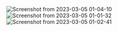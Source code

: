 ![Screenshot from 2023-03-05 01-04-10](https://user-images.githubusercontent.com/77203008/222932678-d3eff58d-3556-4614-b554-8a321cb89593.png)
![Screenshot from 2023-03-05 01-01-32](https://user-images.githubusercontent.com/77203008/222932688-35f470cf-a574-4d70-8b98-9471cc02761d.png)
![Screenshot from 2023-03-05 01-02-41](https://user-images.githubusercontent.com/77203008/222932689-c6a5a941-fb53-4658-b283-1475464336eb.png)
